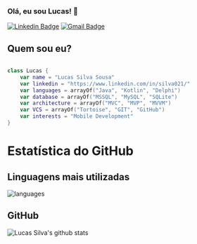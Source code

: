 ### Olá, eu sou Lucas! 👋


<!--
**silva021/silva021** is a ✨ _special_ ✨ repository because its `README.md` (this file) appears on your GitHub profile.


Here are some ideas to get you started:

- 🔭 I’m currently working on ...
- 🌱 I’m currently learning ...
- 👯 I’m looking to collaborate on ...
- 🤔 I’m looking for help with ...
- 💬 Ask me about ...
- 📫 How to reach me: ...
- 😄 Pronouns: ...
- ⚡ Fun fact: ...
-->
[![Linkedin Badge](https://img.shields.io/static/v1?message=silva021&logo=linkedin&labelColor=1182c3&color=1182c3&logoColor=white&label=%20)](https://www.linkedin.com/in/silva021/) 
[![Gmail Badge](https://img.shields.io/static/v1?message=lucasssilva021@gmail.com&logo=gmail&labelColor=C14438&color=C14438&logoColor=white&label=%20)](mailto:lucasssilva021@gmail.com)

## Quem sou eu? 

``` Kotlin

class Lucas {
    var name = "Lucas Silva Sousa"
    var linkedin = "https://www.linkedin.com/in/silva021/"
    var languages = arrayOf("Java", "Kotlin", "Delphi")
    var database = arrayOf("MSSQL", "MySQL", "SQLite")
    var architecture = arrayOf("MVC", "MVP", "MVVM")
    var VCS = arrayOf("Tortoise", "GIT", "GitHub")
    var interests = "Mobile Development"
}

```


# Estatística do GitHub

## Linguagens mais utilizadas
![languages](https://github-readme-stats.vercel.app/api/top-langs/?username=silva021&hide=scss&layout=compact&theme=radical&title_color=2ED3EA)
## GitHub
![Lucas Silva's github stats](https://github-readme-stats.vercel.app/api?username=Silva021&hide=["issues"]&&theme=react)
